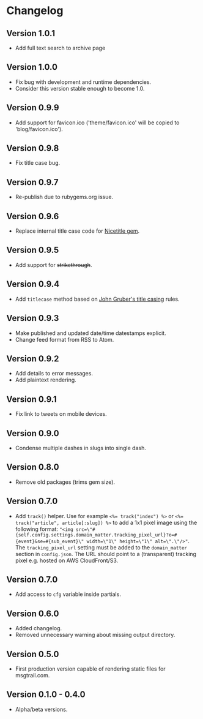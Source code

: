 # Changelog

## Version 1.0.1

- Add full text search to archive page

## Version 1.0.0

- Fix bug with development and runtime dependencies.
- Consider this version stable enough to become 1.0.

## Version 0.9.9

- Add support for favicon.ico ('theme/favicon.ico' will be copied to 'blog/favicon.ico').

## Version 0.9.8

- Fix title case bug.

## Version 0.9.7

- Re-publish due to rubygems.org issue.

## Version 0.9.6

- Replace internal title case code for [Nicetitle gem](https://github.com/evaneykelen/nicetitle/).

## Version 0.9.5

- Add support for ~~strikethrough~~.

## Version 0.9.4

- Add `titlecase` method based on [John Gruber's title casing](https://daringfireball.net/2008/08/title_case_update) rules.

## Version 0.9.3

- Make published and updated date/time datestamps explicit.
- Change feed format from RSS to Atom.

## Version 0.9.2

- Add details to error messages.
- Add plaintext rendering.

## Version 0.9.1

- Fix link to tweets on mobile devices.

## Version 0.9.0

- Condense multiple dashes in slugs into single dash.

## Version 0.8.0

- Remove old packages (trims gem size).

## Version 0.7.0

- Add `track()` helper. Use for example `<%= track("index") %>` or `<%= track("article", article[:slug]) %>` to add a 1x1 pixel image using the following format: `"<img src=\"#{self.config.settings.domain_matter.tracking_pixel_url}?e=#{event}&se=#{sub_event}\" width=\"1\" height=\"1\" alt=\".\"/>"`. The `tracking_pixel_url` setting must be added to the `domain_matter` section in `config.json`. The URL should point to a (transparent) tracking pixel e.g. hosted on AWS CloudFront/S3.

## Version 0.7.0

- Add access to `cfg` variable inside partials.

## Version 0.6.0

- Added changelog.
- Removed unnecessary warning about missing output directory.

## Version 0.5.0

- First production version capable of rendering static files for msgtrail.com.

## Version 0.1.0 - 0.4.0

- Alpha/beta versions.

